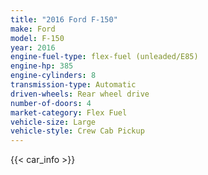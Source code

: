 ```yaml
---
title: "2016 Ford F-150"
make: Ford
model: F-150
year: 2016
engine-fuel-type: flex-fuel (unleaded/E85)
engine-hp: 385
engine-cylinders: 8
transmission-type: Automatic
driven-wheels: Rear wheel drive
number-of-doors: 4
market-category: Flex Fuel
vehicle-size: Large
vehicle-style: Crew Cab Pickup
---
```


{{< car_info >}}
